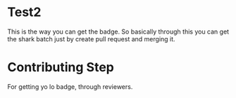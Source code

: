 # Test2
This is the way you can get the badge.
So basically through this you can get the shark batch just by create pull request and merging it.

# Contributing Step
For getting yo lo badge, through reviewers.

